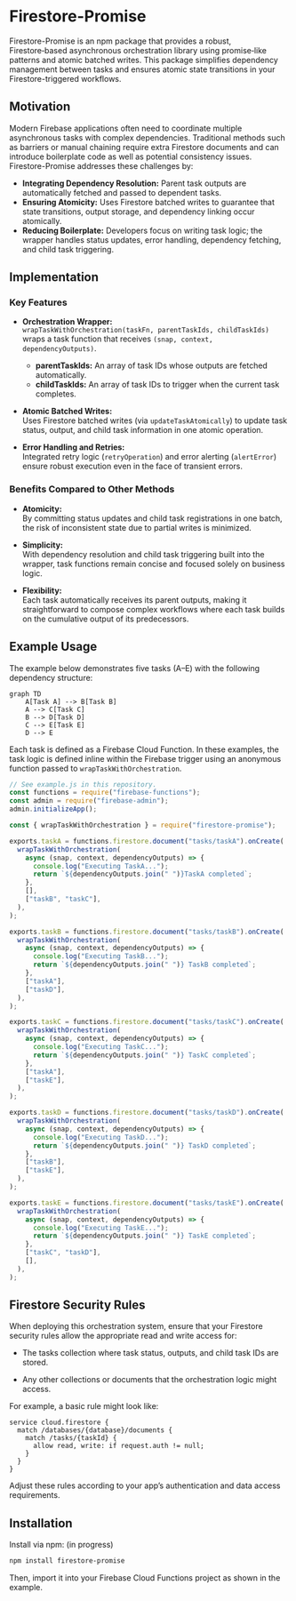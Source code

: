 # Firestore-Promise

Firestore-Promise is an npm package that provides a robust, Firestore‑based asynchronous orchestration library using promise‑like patterns and atomic batched writes. This package simplifies dependency management between tasks and ensures atomic state transitions in your Firestore-triggered workflows.

## Motivation

Modern Firebase applications often need to coordinate multiple asynchronous tasks with complex dependencies. Traditional methods such as barriers or manual chaining require extra Firestore documents and can introduce boilerplate code as well as potential consistency issues. Firestore-Promise addresses these challenges by:

- **Integrating Dependency Resolution:** Parent task outputs are automatically fetched and passed to dependent tasks.
- **Ensuring Atomicity:** Uses Firestore batched writes to guarantee that state transitions, output storage, and dependency linking occur atomically.
- **Reducing Boilerplate:** Developers focus on writing task logic; the wrapper handles status updates, error handling, dependency fetching, and child task triggering.

## Implementation

### Key Features

- **Orchestration Wrapper:**  
  `wrapTaskWithOrchestration(taskFn, parentTaskIds, childTaskIds)` wraps a task function that receives `(snap, context, dependencyOutputs)`.

  - **parentTaskIds:** An array of task IDs whose outputs are fetched automatically.
  - **childTaskIds:** An array of task IDs to trigger when the current task completes.

- **Atomic Batched Writes:**  
  Uses Firestore batched writes (via `updateTaskAtomically`) to update task status, output, and child task information in one atomic operation.

- **Error Handling and Retries:**  
  Integrated retry logic (`retryOperation`) and error alerting (`alertError`) ensure robust execution even in the face of transient errors.

### Benefits Compared to Other Methods

- **Atomicity:**  
  By committing status updates and child task registrations in one batch, the risk of inconsistent state due to partial writes is minimized.

- **Simplicity:**  
  With dependency resolution and child task triggering built into the wrapper, task functions remain concise and focused solely on business logic.

- **Flexibility:**  
  Each task automatically receives its parent outputs, making it straightforward to compose complex workflows where each task builds on the cumulative output of its predecessors.

## Example Usage

The example below demonstrates five tasks (A–E) with the following dependency structure:

```mermaid
graph TD
    A[Task A] --> B[Task B]
    A --> C[Task C]
    B --> D[Task D]
    C --> E[Task E]
    D --> E
```

Each task is defined as a Firebase Cloud Function. In these examples, the task logic is defined inline within the Firebase trigger using an anonymous function passed to `wrapTaskWithOrchestration`.

```js
// See example.js in this repository.
const functions = require("firebase-functions");
const admin = require("firebase-admin");
admin.initializeApp();

const { wrapTaskWithOrchestration } = require("firestore-promise");

exports.taskA = functions.firestore.document("tasks/taskA").onCreate(
  wrapTaskWithOrchestration(
    async (snap, context, dependencyOutputs) => {
      console.log("Executing TaskA...");
      return `${dependencyOutputs.join(" ")}TaskA completed`;
    },
    [],
    ["taskB", "taskC"],
  ),
);

exports.taskB = functions.firestore.document("tasks/taskB").onCreate(
  wrapTaskWithOrchestration(
    async (snap, context, dependencyOutputs) => {
      console.log("Executing TaskB...");
      return `${dependencyOutputs.join(" ")} TaskB completed`;
    },
    ["taskA"],
    ["taskD"],
  ),
);

exports.taskC = functions.firestore.document("tasks/taskC").onCreate(
  wrapTaskWithOrchestration(
    async (snap, context, dependencyOutputs) => {
      console.log("Executing TaskC...");
      return `${dependencyOutputs.join(" ")} TaskC completed`;
    },
    ["taskA"],
    ["taskE"],
  ),
);

exports.taskD = functions.firestore.document("tasks/taskD").onCreate(
  wrapTaskWithOrchestration(
    async (snap, context, dependencyOutputs) => {
      console.log("Executing TaskD...");
      return `${dependencyOutputs.join(" ")} TaskD completed`;
    },
    ["taskB"],
    ["taskE"],
  ),
);

exports.taskE = functions.firestore.document("tasks/taskE").onCreate(
  wrapTaskWithOrchestration(
    async (snap, context, dependencyOutputs) => {
      console.log("Executing TaskE...");
      return `${dependencyOutputs.join(" ")} TaskE completed`;
    },
    ["taskC", "taskD"],
    [],
  ),
);
```

## Firestore Security Rules

When deploying this orchestration system, ensure that your Firestore security rules allow the appropriate read and write access for:

- The tasks collection where task status, outputs, and child task IDs are stored.

- Any other collections or documents that the orchestration logic might access.

For example, a basic rule might look like:

```firestore
service cloud.firestore {
  match /databases/{database}/documents {
    match /tasks/{taskId} {
      allow read, write: if request.auth != null;
    }
  }
}
```

Adjust these rules according to your app’s authentication and data access requirements.

## Installation

Install via npm: (in progress)

```bash
npm install firestore-promise
```

Then, import it into your Firebase Cloud Functions project as shown in the example.

```

```
